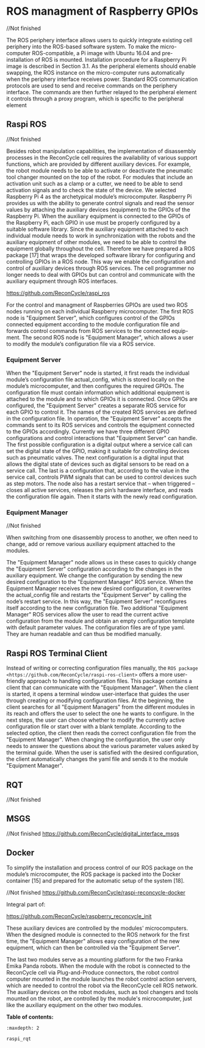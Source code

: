 # ROS managment of Raspberry GPIOs

//Not finished

The ROS periphery interface allows users to quickly integrate existing cell periphery into the ROS-based software system. To make the micro-computer
ROS-compatible, a Pi image with Ubuntu 16.04 and pre-installation of ROS is
mounted. Installation procedure for a Raspberry Pi image is described in Section 3.1. As the peripheral elements should enable swapping, the ROS instance on the micro-computer runs automatically when the periphery interface receives
power. Standard ROS communication protocols are used to send and receive
commands on the periphery interface. The commands are then further relayed
to the peripheral element it controls through a proxy program, which is specific to the peripheral element


## Raspi ROS
//Not finished


Besides robot manipulation capabilities, the implementation of disassembly processes in the
ReconCycle cell requires the availability of various support functions, which are provided by
different auxiliary devices. For example, the robot module needs to be able to activate or
deactivate the pneumatic tool changer mounted on the top of the robot. For modules that
include an activation unit such as a clamp or a cutter, we need to be able to send activation
signals and to check the state of the device. 
We selected Raspberry Pi 4 as the archetypical
module’s microcomputer. Raspberry Pi provides us with the ability to generate control signals
and read the sensor values by attaching the auxiliary devices (equipment) to the GPIOs of
the Raspberry Pi. When the auxiliary equipment is connected to the GPIOs of the Raspberry
Pi, each GPIO in use must be properly configured by a suitable software library. Since the
auxiliary equipment attached to each individual module needs to work in synchronization with
the robots and the auxiliary equipment of other modules, we need to be able to control the
equipment globally throughout the cell. 
Therefore we have prepared a ROS package [17] that
wraps the developed software library for configuring and controlling GPIOs in a ROS node.
This way we enable the configuration and control of auxiliary devices through ROS services.
The cell programmer no longer needs to deal with GPIOs but can control and communicate
with the auxiliary equipment through ROS interfaces.





https://github.com/ReconCycle/raspi_ros



For the control and managment of Raspberries GPIOs are used two ROS nodes
running on each individual Raspberry microcomputer. The first ROS node is "Equipment Server", which configures control of the GPIOs connected equipment according to the module configuration file and forwards control commands from ROS services to the connected equip-
ment. The second ROS node is "Equipment Manager", which allows a user to modify the module’s configuration file via a ROS service.

### Equipment Server


When the "Equipment Server" node is started, it first reads the individual module’s configuration file actual_config, which is stored locally on the module’s microcomputer, and then configures the required GPIOs. The configuration file must contain information which additional equipment is attached to the module and to which GPIOs it is connected. Once GPIOs are configured, the "Equipment Server" creates a separate ROS service for each GPIO to control it. The names of the created ROS services are defined in the configuration file. In operation, the "Equipment Server" accepts the commands sent to its ROS services and controls the equipment connected to the GPIOs accordingly. Currently we have three different GPIO configurations and control interactions that "Equipment Server" can handle. The first possible configuration is a digital output where a service call can set the digital state of the GPIO, making it suitable for controlling devices such as pneumatic valves. The next configuration is a digital input that allows the digital state of devices such as digital sensors to be read on a service call. The last is a configuration that, according to the value in the service call, controls PWM signals that can be used to control devices such as step motors. The node also has a restart service that – when triggered – closes all active services, releases the pin’s hardware interface, and reads the configuration file again. Then it starts with the newly read configuration.

### Equipment Manager

//Not finished

When switching from one disassembly process to another, we often need to change, add or remove various auxiliary equipment attached to the modules. 

The "Equipment Manager" node allows us in these cases to quickly change the "Equipment Server" configuration according to the changes in the auxiliary equipment. We change the configuration by sending the new desired configuration to the "Equipment Manager" ROS service. When the Equipment Manager receives the new desired configuration, it overwrites the actual_config file and restarts the "Equipment Server" by calling the node’s restart service. In this way, the "Equipment Server" reconfigures itself according to the new configuration file. Two additional "Equipment Manager" ROS services allow the user to read the current active configuration from the module and obtain an empty configuration template with default parameter values. The configuration files are of type yaml. They are human readable and can thus be modified manually.



## Raspi ROS Terminal Client


Instead of writing or correcting configuration files manually, the `ROS package <https://github.com/ReconCycle/raspi-ros-client>` offers
a more user-friendly approach to handling configuration files. This package contains
a client that can communicate with the "Equipment Manager". When the client is started,
it opens a terminal window user-interface that guides the user through creating or modifying
configuration files. At the beginning, the client searches for all "Equipment Managers" from the
different modules in its reach and offers the user to select the one he wants to configure. In the
next steps, the user can choose whether to modify the currently active configuration file or start
over with a blank template. According to the selected option, the client then reads the correct
configuration file from the "Equipment Manager". When changing the configuration, the user
only needs to answer the questions about the various parameter values asked by the terminal
guide. When the user is satisfied with the desired configuration, the client automatically changes
the yaml file and sends it to the module "Equipment Manager".





## RQT
//Not finished

## MSGS
//Not finished
https://github.com/ReconCycle/digital_interface_msgs


## Docker

To simplify the installation and process control of our ROS package on the module’s microcomputer, the ROS package is packed into the Docker container [15] and prepared for the
automatic setup of the system [18].



//Not finished
https://github.com/ReconCycle/raspi-reconcycle-docker

Integral part of:

https://github.com/ReconCycle/raspberry_reconcycle_init



These auxiliary devices are controlled by the modules' microcomputers. When the designed module is connected to the ROS network for the first time, the "Equipment Manager" allows easy configuration of the new equipment, which can then be controlled via the "Equipment Server".

The last two modules serve as a mounting platform for the two Franka Emika Panda robots. When the module with the robot is connected to the ReconCycle cell via Plug-and-Produce connectors, the robot control computer mounted in the module launches the robot control action servers, which are needed to control the robot via the ReconCycle cell ROS network. The auxiliary devices on the robot modules, such as tool changers and tools mounted on the robot, are controlled by the module's microcomputer, just like the auxiliary equipment on the other two modules.






**Table of contents:**

```{toctree}
:maxdepth: 2

raspi_rqt

```
